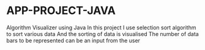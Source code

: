 # APP-PROJECT-JAVA
Algorithm Visualizer using Java
In this project I use selection sort algorithm to sort various data
And the sorting of data is visualised
The number of data bars to be represented can be an input from the user
